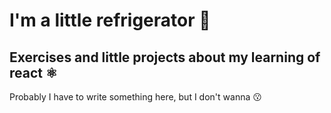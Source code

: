 # I'm a little refrigerator 🧊

## Exercises and little projects about my learning of react ⚛️
   Probably I have to write something here, but I don't wanna 😗
